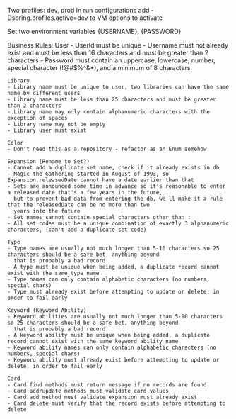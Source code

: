 Two profiles: dev, prod
In run configurations add -Dspring.profiles.active=dev to VM options to activate

Set two environment variables {USERNAME}, {PASSWORD}

Business Rules:
    User
    - UserId must be unique
    - Username must not already exist and must be less than 16 characters and must be greater than 2 characters
    - Password must contain an uppercase, lowercase, number, special character (!@#$%^&*), and a minimum of 8 characters

    Library
    - Library name must be unique to user, two libraries can have the same name by different users
    - Library name must be less than 25 characters and must be greater than 2 characters
    - Library name may only contain alphanumeric characters with the exception of spaces
    - Library name may not be empty
    - Library user must exist

    Color
    - Don't need this as a repository - refactor as an Enum somehow

    Expansion (Rename to Set?)
    - Cannot add a duplicate set name, check if it already exists in db
    - Magic the Gathering started in August of 1993, so Expansion.releasedDate cannot have a date earlier than that
    - Sets are announced some time in advance so it's reasonable to enter a released date that's a few years in the future,
      but to prevent bad data from entering the db, we'll make it a rule that the releasedDate can be no more than two 
      years into the future
    - Set names cannot contain special characters other than :
    - All set codes must be a unique combination of exactly 3 alphanumeric characters, (can't add a duplicate set code)

    Type
    - Type names are usually not much longer than 5-10 characters so 25 characters should be a safe bet, anything beyond
      that is probably a bad record
    - A type must be unique when being added, a duplicate record cannot exist with the same type name
    - Type names can only contain alphabetic characters (no numbers, special chars)
    - Type must already exist before attempting to update or delete, in order to fail early

    Keyword (Keyword Ability)
    - Keyword abilities are usually not much longer than 5-10 characters so 25 characters should be a safe bet, anything beyond
      that is probably a bad record
    - A keyword ability must be unique when being added, a duplicate record cannot exist with the same keyword ability name
    - Keyword ability names can only contain alphabetic characters (no numbers, special chars)
    - Keyword ability must already exist before attempting to update or delete, in order to fail early

    Card
    - Card find methods must return message if no records are found
    - Card add/update methods must validate card values
    - Card add method must validate expansion must already exist
    - Card delete must verify that the record exists before attempting to delete